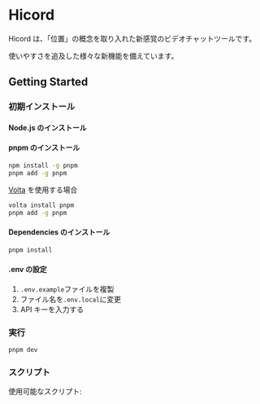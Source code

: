 # Hicord

Hicord は、「位置」の概念を取り入れた新感覚のビデオチャットツールです。

使いやすさを追及した様々な新機能を備えています。

## Getting Started

### 初期インストール

#### Node.js のインストール

#### pnpm のインストール

```bash
npm install -g pnpm
pnpm add -g pnpm
```

[Volta](https://volta.sh/) を使用する場合

```bash
volta install pnpm
pnpm add -g pnpm
```

#### Dependencies のインストール

```bash
pnpm install
```

#### .env の設定

1. `.env.example`ファイルを複製
2. ファイル名を`.env.local`に変更
3. API キーを入力する

### 実行

```bash
pnpm dev
```

### スクリプト

使用可能なスクリプト:

```bash

```
